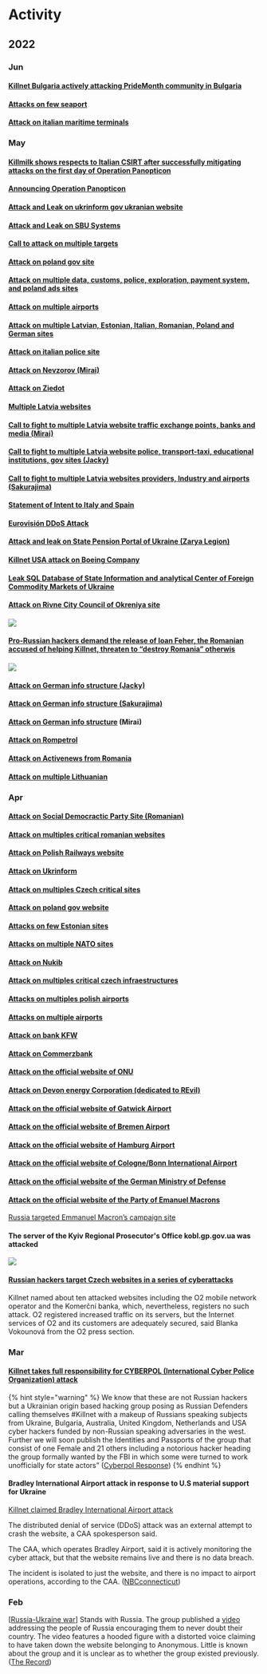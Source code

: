# Activity

## 2022

### Jun

#### [Killnet Bulgaria actively attacking PrideMonth community in Bulgaria](https://pbs.twimg.com/media/FUfG8wUXwAA-dU7?format=jpg\&name=large)

#### [Attacks on few seaport](https://t.me/killnetV/168)

#### [Attack on italian maritime terminals](https://t.me/killnet\_channel/598)

### May

#### [Killmilk shows respects to Italian CSIRT after successfully mitigating attacks on the first day of Operation Panopticon](https://t.me/killnet\_channel/578)

#### [Announcing Operation Panopticon](https://t.me/killnet\_channel/572)

#### [Attack and Leak on ukrinform gov ukranian website ](https://t.me/killnet\_hacking/380)

#### [Attack and Leak on SBU Systems](https://t.me/killnet\_hacking/377)

#### [Call to attack on multiple targets](https://t.me/killnet\_hacking/356)

#### [Attack on poland gov site](https://t.me/killnet\_hacking/348)

#### [Attack on multiple data, customs, police, exploration, payment system, and poland ads sites](https://t.me/killnet\_hacking/344)

#### [Attack on multiple airports](https://t.me/killnet\_hacking/336)

#### [Attack on multiple Latvian, Estonian, Italian, Romanian, Poland and German sites](https://t.me/killnet\_hacking/328)

#### [Attack on italian police site](https://t.me/killnet\_hacking/318)

#### [Attack on Nevzorov (Mirai)](https://t.me/killnet\_hacking/307)

#### [Attack on Ziedot](https://t.me/killnet\_hacking/306)

#### [Multiple Latvia websites](https://t.me/killnet\_hacking/304)

#### [Call to fight to multiple Latvia website traffic exchange points, banks and media (Mirai)](https://t.me/killnet\_hacking/303)

#### [Call to fight to multiple Latvia website police, transport-taxi, educational institutions, gov sites (Jacky)](https://t.me/killnet\_hacking/302)

#### [Call to fight to multiple Latvia websites providers, Industry and airports (Sakurajima)](https://t.me/killnet\_hacking/301)

#### [Statement of Intent to Italy and Spain](https://t.me/killnet\_hacking/299)

#### [Eurovisión DDoS Attack](https://t.me/killnet\_hacking/294)

#### [Attack and leak on State Pension Portal of Ukraine (Zarya Legion)](https://t.me/killnet\_hacking/275)

#### [Killnet USA attack on Boeing Company](https://t.me/killnet\_hacking/271)

#### [Leak SQL Database of State Information and analytical Center of Foreign Commodity Markets of Ukraine](https://t.me/killnet\_hacking/268)

#### [Attack on Rivne City Council of Okreniya site](https://t.me/killnet\_hacking/260)

#### ![](../../.gitbook/assets/image.png)

#### [Pro-Russian hackers demand the release of Ioan Feher, the Romanian accused of helping Killnet, threaten to “destroy Romania” otherwis](https://www.romaniajournal.ro/society-people/pro-russian-hackers-demand-the-release-of-ioan-feher-the-romanian-accused-of-helping-killnet-threaten-to-destroy-romania-otherwise/)

#### ![](<../../.gitbook/assets/image (2).png>)

#### [Attack on German info structure (Jacky)](https://t.me/killnet\_hacking/238)

#### [Attack on German info structure (Sakurajima)](https://t.me/killnet\_hacking/237)

#### [Attack on German info structure](https://t.me/killnet\_hacking/236) (Mirai)

#### [Attack on Rompetrol](https://t.me/killnet\_hacking/231)

#### [Attack on Activenews from Romania](https://t.me/killnet\_hacking/217)

#### [Attack on multiple Lithuanian](https://t.me/killnet\_hacking/212)

### Apr

#### [Attack on Social Democractic Party Site (Romanian)](https://t.me/killnet\_hacking/203)

#### [Attack on multiples critical romanian websites](https://t.me/killnet\_hacking/201)

#### [Attack on Polish Railways website](https://t.me/killnet\_hacking/196)

#### [Attack on Ukrinform](https://t.me/killnet\_hacking/191)

#### [Attack on multiples Czech critical sites](https://t.me/killnet\_hacking/186)

#### [Attack on poland gov website](https://t.me/killnet\_hacking/173)

#### [Attacks on few Estonian sites](https://t.me/killnet\_hacking/163)

#### [Attacks on multiple NATO sites](https://t.me/killnet\_hacking/160)

#### [Attack on Nukib](https://t.me/killnet\_hacking/151)

#### [Attack on multiples critical czech infraestructures](https://t.me/killnet\_hacking/140)

#### [Attacks on multiples polish airports](https://t.me/killnet\_hacking/132)

#### [Attacks on multiple airports](https://t.me/killnet\_hacking/129)

#### [Attack on bank KFW](https://t.me/killnet\_hacking/128)

#### [Attack on Commerzbank](https://t.me/killnet\_hacking/127)

#### [Attack on the official website of ONU](https://t.me/killnet\_hacking/122)

#### [Attack on Devon energy Corporation (dedicated to REvil)](https://t.me/killnet\_hacking/119)

#### [Attack on the official website of Gatwick Airport](https://t.me/killnet\_hacking/116)

#### [Attack on the official website of Bremen Airport](https://t.me/killnet\_hacking/113)

#### [Attack on the official website of Hamburg Airport](https://t.me/killnet\_hacking/112)

#### [Attack on the official website of Cologne/Bonn International Airport](https://t.me/killnet\_hacking/110)

#### [Attack on the official website of the German Ministry of Defense](https://t.me/killnet\_hacking/109)

#### [Attack on the official website of the Party of Emanuel Macrons](https://t.me/killnet\_hacking/101)

[Russia targeted Emmanuel Macron’s campaign site](https://taketonews.com/russia-targeted-emmanuel-macrons-campaign-site/)

#### The server of the Kyiv Regional Prosecutor's Office kobl.gp.gov.ua was attacked

![](<../../.gitbook/assets/image (1) (1).png>)



#### [Russian hackers target Czech websites in a series of cyberattacks](https://www.expats.cz/czech-news/article/pro-russian-hackers-target-czech-websites-in-a-series-of-attacks)

Killnet named about ten attacked websites including the O2 mobile network operator and the Komerční banka, which, nevertheless, registers no such attack. O2 registered increased traffic on its servers, but the Internet services of O2 and its customers are adequately secured, said Blanka Vokounová from the O2 press section.

### Mar

#### [Killnet takes full responsibility for CYBERPOL (International Cyber Police Organization) attack](https://t.me/killnet\_hacking/77)

{% hint style="warning" %}
We know that these are not Russian hackers but a Ukrainian origin based hacking group posing as Russian Defenders calling themselves #Killnet with a makeup of Russians speaking subjects from Ukraine, Bulgaria, Australia, United Kingdom, Netherlands and USA cyber hackers funded by non-Russian speaking adversaries in the west. Further we will soon publish the Identities and Passports of the group that consist of one Female and 21 others including a notorious hacker heading the group formally wanted by the FBI in which some were turned to work unofficially for state actors” ([Cyberpol Response](https://www.cyberpol.info/2022/04/03/cyberpol-hack-press-notice-killnet/))
{% endhint %}

#### Bradley International Airport attack in response to U.S material support for Ukraine

[Killnet claimed Bradley International Airport attack](https://t.me/killnet\_hacking/70)

The distributed denial of service (DDoS) attack was an external attempt to crash the website, a CAA spokesperson said.

The CAA, which operates Bradley Airport, said it is actively monitoring the cyber attack, but that the website remains live and there is no data breach.

The incident is isolated to just the website, and there is no impact to airport operations, according to the CAA. ([NBCconnecticut](https://www.nbcconnecticut.com/news/local/bradley-airport-website-suffers-cyber-attack/2750473/))

### Feb

\[[Russia-Ukraine war](../../campaigns/russia-ukraine-war/)] Stands with Russia. The group published a [video](https://twitter.com/Cyberknow20/status/1499349570890842113) addressing the people of Russia encouraging them to never doubt their country. The video features a hooded figure with a distorted voice claiming to have taken down the website belonging to Anonymous. Little is known about the group and it is unclear as to whether the group existed previously.  ([The Record](https://therecord.media/russia-or-ukraine-hacking-groups-take-sides/?msclkid=235244a7ba6611ec92f21c9bd3b8ee49))

